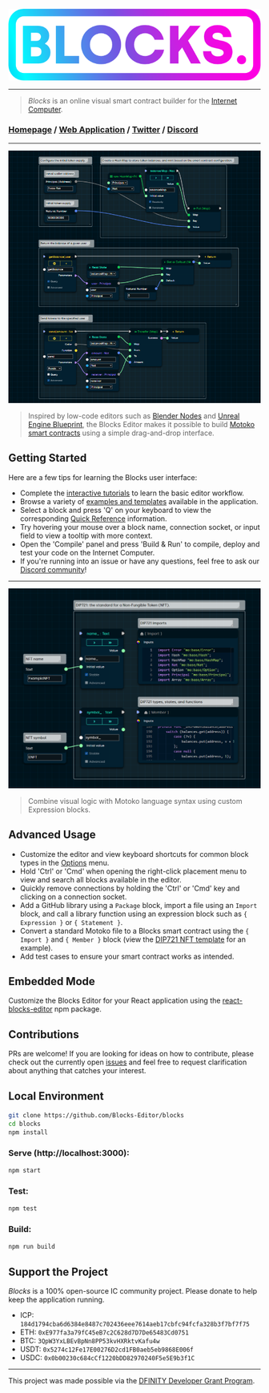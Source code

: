 ![Blocks.](./public/img/logo-gradient.png)

---

> *Blocks* is an online visual smart contract builder for the [Internet Computer](https://dfinity.org/).

### [Homepage](https://blocks-editor.github.io) / [Web Application](https://blocks-editor.github.io/blocks) / [Twitter](https://twitter.com/BlocksEditor) / [Discord](https://discord.gg/jDDWtKwWQf)

---

![A simple fungible token example](./public/img/example/currency-v3.png)

> Inspired by low-code editors such as [Blender Nodes](https://docs.blender.org/manual/en/latest/compositing/introduction.html) and [Unreal Engine Blueprint](https://docs.unrealengine.com/4.27/en-US/ProgrammingAndScripting/Blueprints/), the Blocks Editor makes it possible to build [Motoko smart contracts](https://smartcontracts.org/docs/language-guide/motoko.html) using a simple drag-and-drop interface.

## Getting Started

Here are a few tips for learning the Blocks user interface:

- Complete the [interactive tutorials](https://blocks-editor.github.io/blocks/?menu=tutorials) to learn the basic editor workflow.
- Browse a variety of [examples and templates](https://blocks-editor.github.io/blocks/?menu=load) available in the application.
- Select a block and press 'Q' on your keyboard to view the corresponding [Quick Reference](https://blocks-editor.github.io/blocks/?menu=reference) information. 
- Try hovering your mouse over a block name, connection socket, or input field to view a tooltip with more context.
- Open the 'Compile' panel and press 'Build & Run' to compile, deploy and test your code on the Internet Computer. 
- If you're running into an issue or have any questions, feel free to ask our [Discord community](https://discord.gg/jDDWtKwWQf)!

---

![A simple fungible token example](./public/img/example/nft-v1.png)

> Combine visual logic with Motoko language syntax using custom Expression blocks. 

## Advanced Usage

- Customize the editor and view keyboard shortcuts for common block types in the [Options](https://blocks-editor.github.io/blocks/?menu=settings) menu.
- Hold 'Ctrl' or 'Cmd' when opening the right-click placement menu to view and search all blocks available in the editor. 
- Quickly remove connections by holding the 'Ctrl' or 'Cmd' key and clicking on a connection socket.
- Add a GitHub library using a `Package` block, import a file using an `Import` block, and call a library function using an expression block such as `{ Expression }` or `{ Statement }`.
- Convert a standard Motoko file to a Blocks smart contract using the `{ Import }` and `{ Member }` block (view the [DIP721 NFT template](https://blocks-editor.github.io/blocks/?menu=load) for an example).
- Add test cases to ensure your smart contract works as intended.

## Embedded Mode

Customize the Blocks Editor for your React application using the [react-blocks-editor](https://www.npmjs.com/package/react-blocks-editor) npm package.

## Contributions

PRs are welcome! If you are looking for ideas on how to contribute, please check out the currently open [issues](https://github.com/Blocks-Editor/blocks/issues) and feel free to request clarification about anything that catches your interest. 

## Local Environment

```sh
git clone https://github.com/Blocks-Editor/blocks
cd blocks
npm install
```

### Serve (http://localhost:3000):

```bash
npm start
```

### Test:

```bash
npm test
```

### Build:

```bash
npm run build
```

## Support the Project

*Blocks* is a 100% open-source IC community project.
Please donate to help keep the application running.

- ICP: `184d1794cba6d6384e8487c702436eee7614aeb17cbfc94fcfa328b3f7bf7f75`
- ETH: `0xE977fa3a79fC45eB7c2C628d7D7De65483Cd0751`
- BTC: `3QpW3YxLBEvBpNn8PP53kvHXRktvKafu4w`
- USDT: `0x5274c12Fe17E00276D2cd1FB0aeb5eb9868E006f`
- USDC: `0x0b00230c684cCf1220bDD82970240F5e5E9b3f1C`

---

This project was made possible via the [DFINITY Developer Grant Program](https://dfinity.org/grants/).
